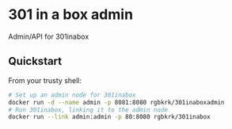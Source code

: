 301 in a box admin
==================

Admin/API for 301inabox

## Quickstart

From your trusty shell:

```bash
# Set up an admin node for 301inabox
docker run -d --name admin -p 8081:8080 rgbkrk/301inaboxadmin
# Run 301inabox, linking it to the admin node
docker run --link admin:admin -p 80:8080 rgbkrk/301inabox
```
